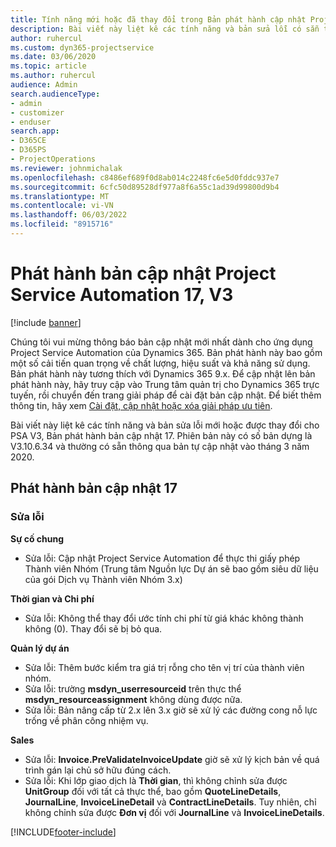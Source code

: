```yaml
---
title: Tính năng mới hoặc đã thay đổi trong Bản phát hành cập nhật Project Service Automation 17, V3
description: Bài viết này liệt kê các tính năng và bản sửa lỗi có sẵn trong Bản phát hành bản cập nhật tự động hóa dịch vụ dự án 17, V3.
author: ruhercul
ms.custom: dyn365-projectservice
ms.date: 03/06/2020
ms.topic: article
ms.author: ruhercul
audience: Admin
search.audienceType:
- admin
- customizer
- enduser
search.app:
- D365CE
- D365PS
- ProjectOperations
ms.reviewer: johnmichalak
ms.openlocfilehash: c8486ef689f0d8ab014c2248fc6e5d0fddc937e7
ms.sourcegitcommit: 6cfc50d89528df977a8f6a55c1ad39d99800d9b4
ms.translationtype: MT
ms.contentlocale: vi-VN
ms.lasthandoff: 06/03/2022
ms.locfileid: "8915716"
---
```

# <a name="project-service-automation-update-release-17-v3"></a>Phát hành bản cập nhật Project Service Automation 17, V3

[!include [banner](../includes/psa-now-project-operations.md)]

Chúng tôi vui mừng thông báo bản cập nhật mới nhất dành cho ứng dụng Project Service Automation của Dynamics 365. Bản phát hành này bao gồm một số cải tiến quan trọng về chất lượng, hiệu suất và khả năng sử dụng.  Bản phát hành này tương thích với Dynamics 365 9.x. Để cập nhật lên bản phát hành này, hãy truy cập vào Trung tâm quản trị cho Dynamics 365 trực tuyến, rồi chuyển đến trang giải pháp để cài đặt bản cập nhật. Để biết thêm thông tin, hãy xem [Cài đặt, cập nhật hoặc xóa giải pháp ưu tiên](/power-platform/admin/install-remove-preferred-solution).

Bài viết này liệt kê các tính năng và bản sửa lỗi mới hoặc được thay đổi cho PSA V3, Bản phát hành bản cập nhật 17. Phiên bản này có số bản dựng là V3.10.6.34 và thường có sẵn thông qua bản tự cập nhật vào tháng 3 năm 2020.


## <a name="update-release-17"></a>Phát hành bản cập nhật 17

### <a name="bug-fixes"></a>Sửa lỗi

**Sự cố chung**

- Sửa lỗi: Cập nhật Project Service Automation để thực thi giấy phép Thành viên Nhóm (Trung tâm Nguồn lực Dự án sẽ bao gồm siêu dữ liệu của gói Dịch vụ Thành viên Nhóm 3.x)
 
**Thời gian và Chi phí**

- Sửa lỗi: Không thể thay đổi ước tính chi phí từ giá khác không thành không (0). Thay đổi sẽ bị bỏ qua.

**Quản lý dự án**

- Sửa lỗi: Thêm bước kiểm tra giá trị rỗng cho tên vị trí của thành viên nhóm.
- Sửa lỗi: trường **msdyn_userresourceid** trên thực thể **msdyn_resourceassignment** không dùng được nữa.
- Sửa lỗi: Bản nâng cấp từ 2.x lên 3.x giờ sẽ xử lý các đường cong nỗ lực trống về phân công nhiệm vụ.

**Sales**

- Sửa lỗi: **Invoice.PreValidateInvoiceUpdate** giờ sẽ xử lý kịch bản về quá trình gán lại chủ sở hữu đúng cách.
- Sửa lỗi: Khi lớp giao dịch là **Thời gian**, thì không chỉnh sửa được **UnitGroup** đối với tất cả thực thể, bao gồm **QuoteLineDetails**, **JournalLine**, **InvoiceLineDetail** và **ContractLineDetails**. Tuy nhiên, chỉ không chỉnh sửa được **Đơn vị** đối với **JournalLine** và **InvoiceLineDetails**.




[!INCLUDE[footer-include](../includes/footer-banner.md)]

